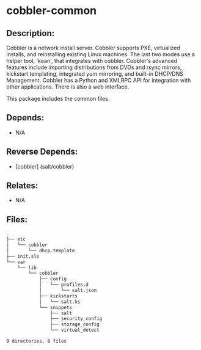 # cobbler-common

## Description:

Cobbler is a network install server. Cobbler supports PXE, virtualized installs, and reinstalling existing Linux machines. The last two modes use a helper tool, 'koan', that integrates with cobbler. Cobbler's advanced features include importing distributions from DVDs and rsync mirrors, kickstart templating, integrated yum mirroring, and built-in DHCP/DNS Management. Cobbler has a Python and XMLRPC API for integration with other applications. There is also a web interface.

This package includes the common files.

## Depends:

  -  N/A

## Reverse Depends:

  -  [cobbler] (salt/cobbler)

## Relates:

  -  N/A

## Files:

```bash
.
├── etc
│   └── cobbler
│       └── dhcp.template
├── init.sls
└── var
    └── lib
        └── cobbler
            ├── config
            │   └── profiles.d
            │       └── salt.json
            ├── kickstarts
            │   └── salt.ks
            └── snippets
                ├── salt
                ├── security_config
                ├── storage_config
                └── virtual_detect

9 directories, 8 files
```
